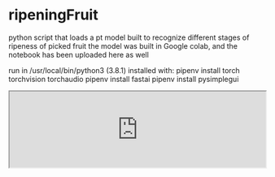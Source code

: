 # ripeningFruit

python script that loads a pt model built to recognize different stages of ripeness of picked fruit
the model was built in Google colab, and the notebook has been uploaded here as well

run in  /usr/local/bin/python3 (3.8.1)
installed with:
  pipenv install torch torchvision torchaudio
  pipenv install fastai
  pipenv install pysimplegui

<script src="https://anvil.works/embed.js" async></script>
<iframe style="width:100%;" data-anvil-embed src="https://VJKVAK3XBKIKRSZW.anvil.app/E5OCO454257ZXDTORU6EC7ME"></iframe>
